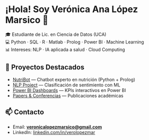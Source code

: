 # ¡Hola! Soy Verónica Ana López Marsico 👋

🎓 Estudiante de Lic. en Ciencia de Datos (UCA)  
💻 Python · SQL · R · Matlab · Prolog · Power BI · Machine Learning  
📊 Intereses: NLP · IA aplicada a salud · Cloud Computing  

## 🚀 Proyectos Destacados
- [NutriBot](https://github.com/verolopezmar/nutribot) — Chatbot experto en nutrición (Python + Prolog)
- [NLP Project](https://github.com/verolopezmar/nlp-project) — Clasificación de sentimiento con ML
- [Power BI Dashboards](https://github.com/verolopezmar/powerbi-dashboards) — KPIs interactivos en Power BI
- [Papers & Conferencias](https://github.com/verolopezmar/papers-ekde) — Publicaciones académicas

## 📫 Contacto
- Email: **veronicalopezmarsico@gmail.com**  
- LinkedIn: [linkedin.com/in/verolopezmar](linkedin.com/in/verolopmar)
